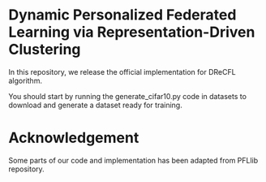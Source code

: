 # Dynamic Personalized Federated Learning via Representation-Driven Clustering
In this repository, we release the official implementation for DReCFL algorithm.

You should start by running the generate_cifar10.py code in datasets to download and generate a dataset ready for training.

# Acknowledgement
Some parts of our code and implementation has been adapted from PFLlib repository.
